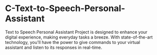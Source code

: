 # C-Text-to-Speech-Personal-Assistant
Text to Speech Personal Assistant Project is designed to enhance your digital experience, making everyday tasks a breeze. With state-of-the-art technology, you'll have the power to give commands to your virtual assistant and listen to its responses in real-time.

